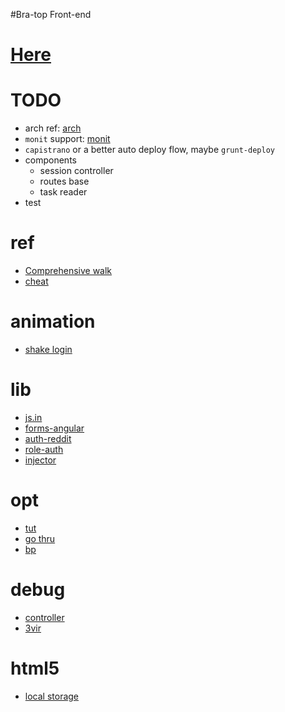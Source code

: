 #Bra-top Front-end

# [Here](http://devi7.us.to)

# TODO
- arch ref: [arch](http://jimmyislive.tumblr.com/post/80440738483/architecture-of-a-single-page-app-with-a-rest-api)
- `monit` support: [monit](http://howtonode.org/deploying-node-upstart-monit)
- `capistrano` or a better auto deploy flow, maybe `grunt-deploy`
- components
  - session controller
  - routes base
  - task reader
- test

# ref
- [Comprehensive walk](http://www.thinkster.io/angularjs/GUIDJbpIie/angularjs-tutorial-learn-to-build-modern-web-apps)
- [cheat](https://egghead.io/articles/angularjs-core-services-directive-definition-object-and-ui-router-cheat-sheets)

# animation
- [shake login](http://www.mircozeiss.com/shake-that-login-form-with-angularjs/)

# lib
- [js.in](http://angular-js.in/)
- [forms-angular](http://www.forms-angular.org/#!/index)
- [auth-reddit](https://redditjs.com/r/angularjs/comments/29ikne/how_do_i_handle_token_authentication_with/)
- [role-auth](http://arthur.gonigberg.com/2013/06/29/angularjs-role-based-auth/)
- [injector](http://www.webdeveasy.com/interceptors-in-angularjs-and-useful-examples/)

# opt
- [tut](http://www.binpress.com/tutorial/speeding-up-angular-js-with-simple-optimizations/135)
- [go thru](http://www.thinkster.io/angularjs/GUIDJbpIie/angularjs-tutorial-learn-to-build-modern-web-apps)
- [bp](http://jmcunningham.net/2014/08/18/yet-another-opinionated-angularjs-best-practices-guide/)

# debug
- [controller](https://www.codementor.io/angularjs-tutorial/tutorial-neat-hack-show-controllers-angular-apps-clearer-way?utm_source=reddit-tutorial&amp;utm_medium=tutorial&amp;utm_term=neat-hack-angularjs-maciej&amp;utm_content=tutorial&amp;utm_campaign=reddit-tutorial)
- [3vir](http://threevirtues.com/)

# html5
- [local storage](http://diveintohtml5.info/storage.html)
